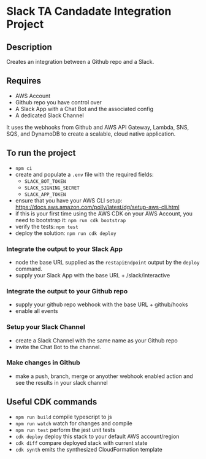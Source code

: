 # Slack TA Candadate Integration Project

## Description
Creates an integration between a Github repo and a Slack.

## Requires
* AWS Account
* Github repo you have control over
* A Slack App with a Chat Bot and the associated config
* A dedicated Slack Channel


It uses the webhooks from Github and AWS API Gateway, Lambda, SNS, SQS, and DynamoDB to create a scalable, cloud native application.

## To run the project
* `npm ci`
* create and populate a `.env` file with the required fields:
  * `SLACK_BOT_TOKEN`
  * `SLACK_SIGNING_SECRET`
  * `SLACK_APP_TOKEN`
* ensure that you have your AWS CLI setup: https://docs.aws.amazon.com/polly/latest/dg/setup-aws-cli.html
* if this is your first time using the AWS CDK on your AWS Account, you need to bootstrap it: `npm run cdk bootstrap`
* verify the tests: `npm test`
* deploy the solution: `npm run cdk deploy`

### Integrate the output to your Slack App
* node the base URL supplied as the `restapiEndpoint` output by the `deploy` command.
* supply your Slack App with the base URL + /slack/interactive

### Integrate the output to your Github repo
* supply your github repo webhook with the base URL + github/hooks
* enable all events

### Setup your Slack Channel
* create a Slack Channel with the same name as your Github repo
* invite the Chat Bot to the channel.
 
### Make changes in Github
* make a push, branch, merge or anyother webhook enabled action and see the results in your slack channel

## Useful CDK commands

* `npm run build`   compile typescript to js
* `npm run watch`   watch for changes and compile
* `npm run test`    perform the jest unit tests
* `cdk deploy`      deploy this stack to your default AWS account/region
* `cdk diff`        compare deployed stack with current state
* `cdk synth`       emits the synthesized CloudFormation template
